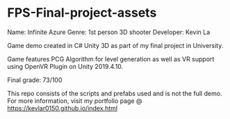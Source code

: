 # FPS-Final-project-assets

Name: Infinite Azure
Genre: 1st person 3D shooter
Developer: Kevin La

Game demo created in C# Unity 3D as part of my final project in University. 

Game features PCG Algorithm for level generation as well as VR support using OpenVR Plugin on Unity 2019.4.10.

Final grade: 73/100

This repo consists of the scripts and prefabs used and is not the full demo.
For more information, visit my portfolio page @ https://kevlar0150.github.io/index.html
